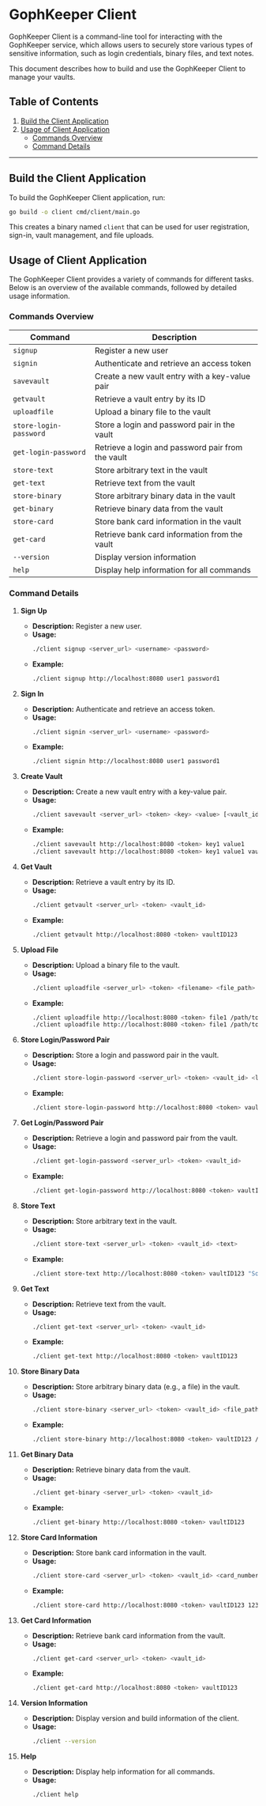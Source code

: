 # GophKeeper Client

GophKeeper Client is a command-line tool for interacting with the GophKeeper service, which allows users to securely store various types of sensitive information, such as login credentials, binary files, and text notes.

This document describes how to build and use the GophKeeper Client to manage your vaults.

## Table of Contents

1. [Build the Client Application](#build-the-client-application)
2. [Usage of Client Application](#usage-of-client-application)
    - [Commands Overview](#commands-overview)
    - [Command Details](#command-details)
---

## Build the Client Application

To build the GophKeeper Client application, run:

```bash
go build -o client cmd/client/main.go
```

This creates a binary named `client` that can be used for user registration, sign-in, vault management, and file uploads.

## Usage of Client Application

The GophKeeper Client provides a variety of commands for different tasks. Below is an overview of the available commands, followed by detailed usage information.

### Commands Overview

| Command                  | Description                                               |
|--------------------------|-----------------------------------------------------------|
| `signup`                 | Register a new user                                       |
| `signin`                 | Authenticate and retrieve an access token                 |
| `savevault`              | Create a new vault entry with a key-value pair            |
| `getvault`               | Retrieve a vault entry by its ID                          |
| `uploadfile`             | Upload a binary file to the vault                         |
| `store-login-password`   | Store a login and password pair in the vault              |
| `get-login-password`     | Retrieve a login and password pair from the vault         |
| `store-text`             | Store arbitrary text in the vault                         |
| `get-text`               | Retrieve text from the vault                              |
| `store-binary`           | Store arbitrary binary data in the vault                  |
| `get-binary`             | Retrieve binary data from the vault                       |
| `store-card`             | Store bank card information in the vault                  |
| `get-card`               | Retrieve bank card information from the vault             |
| `--version`              | Display version information                               |
| `help`                   | Display help information for all commands                 |

### Command Details

1. **Sign Up**

    - **Description:** Register a new user.
    - **Usage:**
      ```bash
      ./client signup <server_url> <username> <password>
      ```
    - **Example:**
      ```bash
      ./client signup http://localhost:8080 user1 password1
      ```

2. **Sign In**

    - **Description:** Authenticate and retrieve an access token.
    - **Usage:**
      ```bash
      ./client signin <server_url> <username> <password>
      ```
    - **Example:**
      ```bash
      ./client signin http://localhost:8080 user1 password1
      ```

3. **Create Vault**

    - **Description:** Create a new vault entry with a key-value pair.
    - **Usage:**
      ```bash
      ./client savevault <server_url> <token> <key> <value> [<vault_id>]
      ```
    - **Example:**
      ```bash
      ./client savevault http://localhost:8080 <token> key1 value1
      ./client savevault http://localhost:8080 <token> key1 value1 vaultID123
      ```

4. **Get Vault**

    - **Description:** Retrieve a vault entry by its ID.
    - **Usage:**
      ```bash
      ./client getvault <server_url> <token> <vault_id>
      ```
    - **Example:**
      ```bash
      ./client getvault http://localhost:8080 <token> vaultID123
      ```

5. **Upload File**

    - **Description:** Upload a binary file to the vault.
    - **Usage:**
      ```bash
      ./client uploadfile <server_url> <token> <filename> <file_path> [<vault_id>]
      ```
    - **Example:**
      ```bash
      ./client uploadfile http://localhost:8080 <token> file1 /path/to/file.txt
      ./client uploadfile http://localhost:8080 <token> file1 /path/to/file.txt vaultID123
      ```

6. **Store Login/Password Pair**

    - **Description:** Store a login and password pair in the vault.
    - **Usage:**
      ```bash
      ./client store-login-password <server_url> <token> <vault_id> <login> <password>
      ```
    - **Example:**
      ```bash
      ./client store-login-password http://localhost:8080 <token> vaultID123 user1 password1
      ```

7. **Get Login/Password Pair**

    - **Description:** Retrieve a login and password pair from the vault.
    - **Usage:**
      ```bash
      ./client get-login-password <server_url> <token> <vault_id>
      ```
    - **Example:**
      ```bash
      ./client get-login-password http://localhost:8080 <token> vaultID123
      ```

8. **Store Text**

    - **Description:** Store arbitrary text in the vault.
    - **Usage:**
      ```bash
      ./client store-text <server_url> <token> <vault_id> <text>
      ```
    - **Example:**
      ```bash
      ./client store-text http://localhost:8080 <token> vaultID123 "Some important text"
      ```

9. **Get Text**

    - **Description:** Retrieve text from the vault.
    - **Usage:**
      ```bash
      ./client get-text <server_url> <token> <vault_id>
      ```
    - **Example:**
      ```bash
      ./client get-text http://localhost:8080 <token> vaultID123
      ```

10. **Store Binary Data**

    - **Description:** Store arbitrary binary data (e.g., a file) in the vault.
    - **Usage:**
      ```bash
      ./client store-binary <server_url> <token> <vault_id> <file_path>
      ```
    - **Example:**
      ```bash
      ./client store-binary http://localhost:8080 <token> vaultID123 /path/to/file.bin
      ```

11. **Get Binary Data**

    - **Description:** Retrieve binary data from the vault.
    - **Usage:**
      ```bash
      ./client get-binary <server_url> <token> <vault_id>
      ```
    - **Example:**
      ```bash
      ./client get-binary http://localhost:8080 <token> vaultID123
      ```

12. **Store Card Information**

    - **Description:** Store bank card information in the vault.
    - **Usage:**
      ```bash
      ./client store-card <server_url> <token> <vault_id> <card_number> <expiry_date> <cvv>
      ```
    - **Example:**
      ```bash
      ./client store-card http://localhost:8080 <token> vaultID123 1234567812345678 12/25 123
      ```

13. **Get Card Information**

    - **Description:** Retrieve bank card information from the vault.
    - **Usage:**
      ```bash
      ./client get-card <server_url> <token> <vault_id>
      ```
    - **Example:**
      ```bash
      ./client get-card http://localhost:8080 <token> vaultID123
      ```

14. **Version Information**

    - **Description:** Display version and build information of the client.
    - **Usage:**
      ```bash
      ./client --version
      ```

15. **Help**

    - **Description:** Display help information for all commands.
    - **Usage:**
      ```bash
      ./client help
      ```
